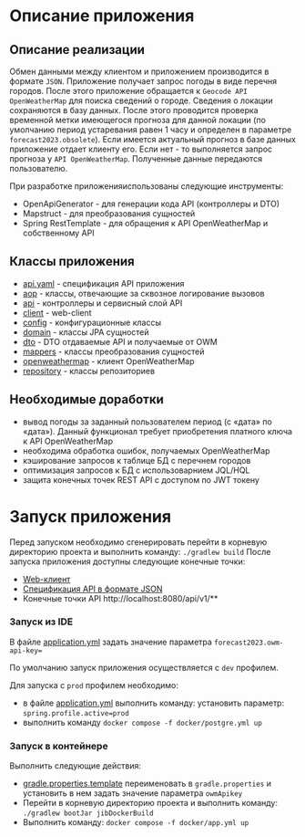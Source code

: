 # Описание приложения

## Описание реализации

Обмен данными между клиентом и приложением производится в формате `JSON`. Приложение получает запрос погоды в виде
перечня городов. После этого приложение обращается к `Geocode API OpenWeatherMap`
для поиска сведений о городе. Сведения о локации сохраняются в базу данных. После этого проводится проверка временной
метки имеющегося прогноза для данной локации (по умолчанию период устаревания равен 1 часу и определен в
параметре `forecast2023.obsolete`). Если имеется актуальный прогноз в базе данных приложение отдает клиенту его. Если
нет - то выполняется запрос прогноза у `API OpenWeatherMap`. Полученные данные передаются пользователю.

При разработке приложенияиспользованы следующие инструменты:

* OpenApiGenerator - для генерации кода API (контроллеры и DTO)
* Mapstruct - для преобразования сущностей
* Spring RestTemplate - для обращения к API OpenWeatherMap и собственному API

## Классы приложения

* [api.yaml](src%2Fmain%2Fresources%2Fstatic%2Fapi.yaml) - спецификация API приложения
* [aop](src%2Fmain%2Fjava%2Fvitaliiev%2Fforecast2023%2Faop) - классы, отвечающие за сквозное логирование вызовов
* [api](src/main/java/vitaliiev/forecast2023/api) - контроллеры и сервисный слой API
* [client](src%2Fmain%2Fjava%2Fvitaliiev%2Fforecast2023%2Fclient) - web-client
* [config](src%2Fmain%2Fjava%2Fvitaliiev%2Fforecast2023%2Fconfig) - конфигурационные классы
* [domain](src%2Fmain%2Fjava%2Fvitaliiev%2Fforecast2023%2Fdomain) - классы JPA сущностей
* [dto](src%2Fmain%2Fjava%2Fvitaliiev%2Fforecast2023%2Fdto) - DTO отдаваемые API и получаемые от OWM
* [mappers](src%2Fmain%2Fjava%2Fvitaliiev%2Fforecast2023%2Fmappers) - классы преобразования сущностей
* [openweathermap](src%2Fmain%2Fjava%2Fvitaliiev%2Fforecast2023%2Fopenweathermap) - клиент OpenWeatherMap
* [repository](src%2Fmain%2Fjava%2Fvitaliiev%2Fforecast2023%2Frepository) - классы репозиториев


## Необходимые доработки

* вывод погоды за заданный пользователем период (с «дата» по «дата»). Данный функционал требует приобретения платного
  ключа к API OpenWeatherMap
* необходима обработка ошибок, получаемых OpenWeatherMap
* кэширование запросов к таблице БД с перечнем городов
* оптимизация запросов к БД с использоварнием JQL/HQL
* защита конечных точек REST API с доступом по JWT токену

# Запуск приложения

Перед запуском необходимо сгенерировать перейти в корневую директорию проекта и выполнить команду: `./gradlew build`
После запуска приложения доступны следующие конечные точки:

* [Web-клиент](http://localhost:8080)
* [Спецификация API в формате JSON](http://localhost:8080/v3/api-docs)
* Конечные точки API http://localhost:8080/api/v1/**

### Запуск из IDE

В файле [application.yml](src/main/resources/application.yml) задать значение параметра
`forecast2023.owm-api-key=`

По умолчанию запуск приложения осуществляется с `dev` профилем.

Для запуска c `prod` профилем необходимо:

* в файле [application.yml](src/main/resources/application.yml) выполнить команду: установить
  параметр: `spring.profile.active=prod`
* выполнить команду `docker compose -f docker/postgre.yml up`

### Запуск в контейнере

Выполнить следующие действия:

* [gradle.properties.template](gradle.properties.template) переименовать в `gradle.properties` и установить в нем
  задать значение параметра `owmApikey`
* Перейти в корневую директорию проекта и выполнить команду: `./gradlew bootJar jibDockerBuild`
* Выполнить команду: `docker compose -f docker/app.yml up`
